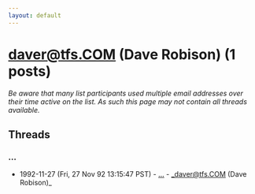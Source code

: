 ```yaml
---
layout: default
---
```


# daver@tfs.COM (Dave Robison) (1 posts)

_Be aware that many list participants used multiple email addresses over their time active on the list. As such this page may not contain all threads available._

## Threads

### ...
+ 1992-11-27 (Fri, 27 Nov 92 13:15:47 PST) - [...](/archive/1992/11/e432ade5e892b3080b3b64928e82e74a0863c45408df03c18c94f98243c2b668) - _daver@tfs.COM (Dave Robison)_


